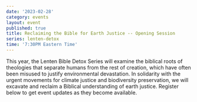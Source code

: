 ```yaml
---
date: '2023-02-28'
category: events
layout: event
published: true
title: Reclaiming the Bible for Earth Justice -- Opening Session
series: lenten-detox
time: '7:30PM Eastern Time'
---
```

This year, the Lenten Bible Detox Series will examine the biblical roots of theologies that separate humans from the rest of creation, which have often been misused to justify environmental devastation. In solidarity with the urgent movements for climate justice and biodiversity preservation, we will excavate and reclaim a Biblical understanding of earth justice. Register below to get event updates as they become available.